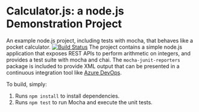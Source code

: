 Calculator.js: a node.js Demonstration Project
==============================================
An example node.js project, including tests with mocha, that behaves like
a pocket calculator.
[![Build Status](https://dev.azure.com/lalahaharthf0231/Integrating%20External%20Source%20Control%20with%20Azure%20Pipelines/_apis/build/status/LaurentHa.calculator?branchName=refs%2Fpull%2F1%2Fmerge)](https://dev.azure.com/lalahaharthf0231/Integrating%20External%20Source%20Control%20with%20Azure%20Pipelines/_build/latest?definitionId=1&branchName=refs%2Fpull%2F1%2Fmerge)
The project contains a simple node.js application that exposes REST APIs
to perform arithmetic on integers, and provides a test suite with mocha
and chai.  The `mocha-junit-reporters` package is included to provide XML
output that can be presented in a continuous integration tool like
[Azure DevOps](https://azure.com/devops).

To build, simply:

1. Runs `npm install` to install dependencies.
2. Runs `npm test` to run Mocha and execute the unit tests.

